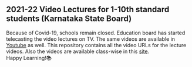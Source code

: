 ## 2021-22 Video Lectures for 1-10th standard students (Karnataka State Board)
Because of Covid-19, schools remain closed. Education board has started telecasting the video lectures on TV. The same videos are available in [Youtube](https://www.youtube.com/user/ddkbengaluru) as well. 
This repository contains all the video URLs for the lecture videos. Also the videos are available class-wise in this [site](https://nanna-shale.herokuapp.com/).
</br>Happy Learning!📚
